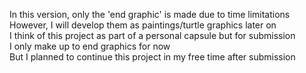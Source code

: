 In this version, only the 'end graphic' is made due to time limitations <br />
However, I will develop them as paintings/turtle graphics later on<br />
I think of this project as part of a personal capsule but for submission<br />
I only make up to end graphics for now<br />
But I planned to continue this project in my free time after submission<br />